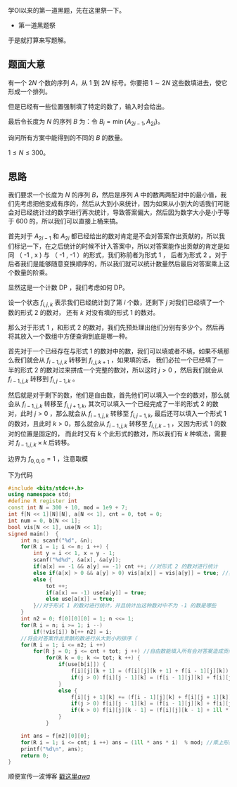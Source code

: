 学OI以来的第一道黑题，先在这里祭一下。

- 第一道黑题祭

于是就打算来写题解。

## 题面大意
有一个 $2N$ 个数的序列 $A$，从 $1$ 到 $2N$ 标号。你要把 $1 \sim 2N$ 这些数填进去，使它形成一个排列。

但是已经有一些位置强制填了特定的数了，输入时会给出。

最后令长度为 $N$ 的序列 $B$ 为：令 $B_i = \min\{A_{2 i - 1}, A_{2 i}\}$。

询问所有方案中能得到的不同的 $B$ 的数量。

$1 \le N \le 300$。

## 思路

我们要求一个长度为 $N$ 的序列 $B$，然后是序列 $A$ 中的数两两配对中的最小值，我们先考虑把他变成有序的，然后从大到小来统计，因为如果从小到大的话我们可能会对已经统计过的数字进行再次统计，导致答案偏大，然后因为数字大小是小于等于 600 的，所以我们可以直接上桶来搞。

首先对于 $A_{2i-1}$ 和 $A_{2i}$ 都已经给出的数对肯定是不会对答案作出贡献的，所以我们标记一下，在之后统计的时候不计入答案中，所以对答案能作出贡献的肯定是如同 （ -1 , x ) 与 （ -1 , -1 ）的形式，我们称前者为形式 1 ， 后者为形式 2 。对于后者我们是能够随意变换顺序的，所以我们就可以统计数量然后最后对答案乘上这个数量的阶乘。

显然这是一个计数 DP ，我们考虑如何 DP。

设一个状态 $f_{i,j,k}$ 表示我们已经统计到了第 $i$ 个数，还剩下 $j$ 对我们已经填了一个数的形式 2 的数对， 还有 $k$ 对没有填的形式 1 的数对。

那么对于形式 1 ，和形式 2 的数对，我们先预处理出他们分别有多少个。然后再将其放入一个数组中方便查询到底是哪一种。

首先对于一个已经存在与形式 1 的数对中的数，我们可以填或者不填，如果不填那么我们就会从 $f_{i - 1, j, k}$ 转移到 $f_{i, j, k + 1}$ ，如果填的话， 我们必拉一个已经填了一半的形式 2 的数对过来拼成一个完整的数对，所以这时 $j > 0$ ，然后我们就会从 $f_{i - 1, j ,k}$ 转移到 $f_{i, j - 1, k}$ 。

然后就是对于剩下的数，他们是自由数，首先他们可以填入一个空的数对，那么就会从 $f_{i - 1, j, k}$ 转移至 $f_{i, j + 1, k}$, 其次可以填入一个已经完成了一半的形式 2 的数对，此时 $j > 0$ ，那么就会从 $f_{i - 1,j,k}$ 转移至 $f_{i , j-1, k}$, 最后还可以填入一个形式 1 的数对，且此时 $k > 0$，那么就会从 $f_{i - 1,j,k}$ 转移至 $f_{i, j, k - 1}$ ，又因为形式 1 的数对的位置是固定的， 而此时又有 $k$ 个此形式的数对，所以我们有 $k$ 种填法，需要对 $f_{i - 1, j , k} \times k$ 后转移。

边界为 $f _ {0 ,0 ,0} = 1$ ，注意取模

下为代码

``` cpp
#include <bits/stdc++.h>
using namespace std;
#define R register int
const int N = 300 + 10, mod = 1e9 + 7;
int f[N << 1][N][N], a[N << 1], cnt = 0, tot = 0;
int num = 0, b[N << 1];
bool vis[N << 1], use[N << 1];
signed main()  {
    int n; scanf("%d", &n);
    for(R i = 1; i <= n; i ++) {
        int y = i << 1, x = y - 1;
        scanf("%d%d", &a[x], &a[y]);
        if(a[x] == -1 && a[y] == -1) cnt ++; //对形式 2 的数对进行统计
        else if(a[x] > 0 && a[y] > 0) vis[a[x]] = vis[a[y]] = true; //如果两个数都已经确定则打上标记
        else {
            tot ++; 
            if(a[x] == -1) use[a[y]] = true;
            else use[a[x]] = true;
        }//对于形式 1 的数对进行统计，并且统计出这种数对中不为 -1 的数是哪些
    }
    int n2 = 0; f[0][0][0] = 1; n <<= 1;
    for(R i = n; i >= 1; i --)
        if(!vis[i]) b[++ n2] = i;
    //将会对答案作出贡献的数进行从大到小的排序（
    for(R i = 1; i <= n2; i ++)
        for(R j = 0; j <= cnt + tot; j ++) //自由数能填入所有会对答案造成贡献的数
            for(R k = 0; k <= tot; k ++) {
                if(use[b[i]]) {
                    f[i][j][k + 1] = (f[i][j][k + 1] + f[i - 1][j][k]) % mod;
                    if(j > 0) f[i][j - 1][k] = (f[i - 1][j][k] + f[i][j - 1][k]) % mod;
                }
                else {
                    f[i][j + 1][k] += (f[i - 1][j][k] + f[i][j + 1][k]) % mod;
                    if(j > 0) f[i][j - 1][k] = (f[i - 1][j][k] + f[i][j - 1][k]) % mod;
                    if(k > 0) f[i][j][k - 1] = (f[i][j][k - 1] + 1ll * f[i - 1][j][k] * k % mod) % mod;
                }
            }

    int ans = f[n2][0][0]; 
    for(R i = 1; i <= cnt; i ++) ans = (1ll * ans * i)  % mod; //乘上形如（ -1 , -1 ）的数对的阶乘
    printf("%d\n", ans);
    return 0;
}
```

顺便宣传一波博客 [戳这里$qwq$](https://www.cnblogs.com/Van-Yang/)